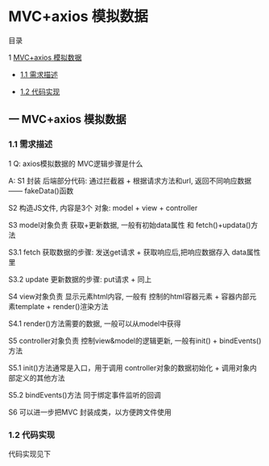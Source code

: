 ﻿# MVC+axios 模拟数据

目录

1 [MVC+axios 模拟数据](#1)

  - [1.1 需求描述](#1.1)

  - [1.2 代码实现](#1.2)


## <span id="1"> 一 MVC+axios 模拟数据 </span>

### <span id="1.1"> 1.1 需求描述 </span>

1 Q: axios模拟数据的 MVC逻辑步骤是什么

A: S1 封装 后端部分代码: 通过拦截器 + 根据请求方法和url, 返回不同响应数据—— fakeData()函数

S2 构造JS文件, 内容是3个 对象: model + view + controller

S3 model对象负责 获取+更新数据, 一般有初始data属性 和  fetch()+updata()方法

  S3.1 fetch 获取数据的步骤: 发送get请求 + 获取响应后,把响应数据存入 data属性里

  S3.2 update 更新数据的步骤: put请求 + 同上


S4 view对象负责 显示元素html内容, 一般有 控制的html容器元素 + 容器内部元素template + render()渲染方法

  S4.1 render()方法需要的数据, 一般可以从model中获得


S5 controller对象负责 控制view&model的逻辑更新, 一般有init() + bindEvents()方法

  S5.1 init()方法通常是入口，用于调用 controller对象的数据初始化 + 调用对象内部定义的其他方法

  S5.2 bindEvents()方法 同于绑定事件监听的回调


S6 可以进一步把MVC 封装成类，以方便跨文件使用

### <span id="1.2"> 1.2 代码实现 </span>

代码实现见下

```js


```